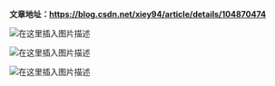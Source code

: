**文章地址：https://blog.csdn.net/xiey94/article/details/104870474**

![在这里插入图片描述](https://img-blog.csdnimg.cn/20200314225751672.png?x-oss-process=image/watermark,type_ZmFuZ3poZW5naGVpdGk,shadow_10,text_aHR0cHM6Ly9ibG9nLmNzZG4ubmV0L3hpZXk5NA==,size_16,color_FFFFFF,t_70)

![在这里插入图片描述](https://img-blog.csdnimg.cn/20200314225914859.png?x-oss-process=image/watermark,type_ZmFuZ3poZW5naGVpdGk,shadow_10,text_aHR0cHM6Ly9ibG9nLmNzZG4ubmV0L3hpZXk5NA==,size_16,color_FFFFFF,t_70)

![在这里插入图片描述](https://img-blog.csdnimg.cn/20200314230203732.gif)

